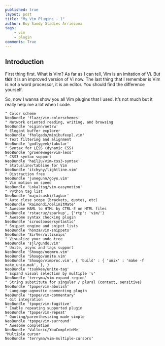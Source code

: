 ```yaml
---
published: true
layout: post
title: "My Vim Plugins - 1"
author: Boy Sandy Gladies Arriezona
tags:
    - vim
    - plugin
comments: True
---
```


## Introduction

First thing first. What is Vim? As far as I can tell, Vim is an imitation of Vi. But **tldr** it is an improved version of Vi now. The last thing that I remember is Vim is not a word processor, it is an editor. You should find the difference yourself.

So, now I wanna show you all Vim plugins that I used. It’s not much but it really help me a lot when I code.

``` viml
" Color scheme
NeoBundle 'flazz/vim-colorschemes'
" Network oriented reading, writing, and browsing
NeoBundle 'eiginn/netrw'
" Elegant buffer explorer
NeoBundle 'fholgado/minibufexpl.vim'
" Text filtering and alignment
NeoBundle 'godlygeek/tabular'
" Syntax for LESS (dynamic CSS)
NeoBundle 'groenewege/vim-less'
" CSS3 syntax support
NeoBundle 'hail2u/vim-css3-syntax'
" Statusline/tabline for Vim
NeoBundle 'itchyny/lightline.vim'
" Distraction free
NeoBundle 'junegunn/goyo.vim'
" Vim motion on speed
NeoBundle 'Lokaltog/vim-easymotion'
" Python tag list
NeoBundle 'majutsushi/tagbar'
" Auto close scope (brackets, quotes, etc)
NeoBundle 'Raimondi/delimitMate'
" Awesome HAML to HTML by CTRL-E on HTML files
NeoBundle 'rstacruz/sparkup', {'rtp': 'vim/'}
" Awesome syntax checking plugin
NeoBundle 'scrooloose/syntastic'
" Snippet engine and snipet lists
NeoBundle 'honza/vim-snippets'
NeoBundle 'SirVer/ultisnips'
" Visualize your undo tree
NeoBundle 'sjl/gundo.vim'
" Unite, async and tags support
NeoBundle 'Shougo/neomru.vim'
NeoBundle 'Shougo/unite.vim'
NeoBundle 'Shougo/vimproc.vim', { 'build' : { 'unix' : 'make -f make_unix.mak', }, }
NeoBundle 'tsukkee/unite-tag'
" Expand visual selection by multiple 'v'
NeoBundle 'terryma/vim-expand-region'
" String substitute for singular / plural (context, sensitive)
NeoBundle 'tpope/vim-abolish'
" Language-agnostic commenting plugin
NeoBundle 'tpope/vim-commentary'
" Git integration
NeoBundle 'tpope/vim-fugitive'
" Enable repeating supported plugin
NeoBundle 'tpope/vim-repeat'
" Quoting/parenthesizing made simple
NeoBundle 'tpope/vim-surround'
" Awesome completion
NeoBundle 'Valloric/YouCompleteMe'
"Multiple cursor
NeoBundle 'terryma/vim-multiple-cursors'
```
